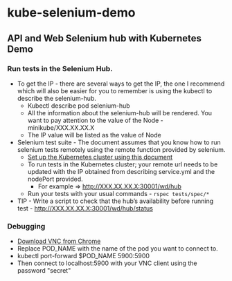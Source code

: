 # kube-selenium-demo
## API and Web Selenium hub with Kubernetes Demo
### Run tests in the Selenium Hub.
- To get the IP - there are several ways to get the IP, the one I recommend which will also be easier for you to remember is using the kubectl to describe the selenium-hub.
  - Kubectl describe pod selenium-hub
  - All the information about the selenium-hub will be rendered. You want to pay attention to the value of the Node - minikube/XXX.XX.XX.X
  - The IP value will be listed as the value of Node
- Selenium test suite - 
The document assumes that you know how to run selenium tests remotely using the remote function provided by selenium.
  - [Set up the Kubernetes cluster using this document](http://www.ruthtech.com/?p=2608)
  - To run tests in the Kubernetes cluster; your remote url needs to be updated with the IP obtained from describing service.yml and the nodePort provided. 
     - For example ⇒ http://XXX.XX.XX.X:30001/wd/hub
  - Run your tests with your usual commands - `rspec tests/spec/*`
- TIP - Write a script to check that the hub’s availability before running test - http://XXX.XX.XX.X:30001/wd/hub/status
### Debugging 
- [Download VNC from Chrome](https://chrome.google.com/webstore/detail/vnc%C2%AE-viewer-for-google-ch/iabmpiboiopbgfabjmgeedhcmjenhbla?hl=en)
- Replace POD_NAME with the name of the pod you want to connect to. 
- kubectl port-forward $POD_NAME 5900:5900 
- Then connect to localhost:5900 with your VNC client using the password "secret"


